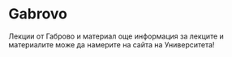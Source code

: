# Gabrovo
Лекции от Габрово и материал 
още информация за лекците и материалите може да намерите на сайта на Университета!
